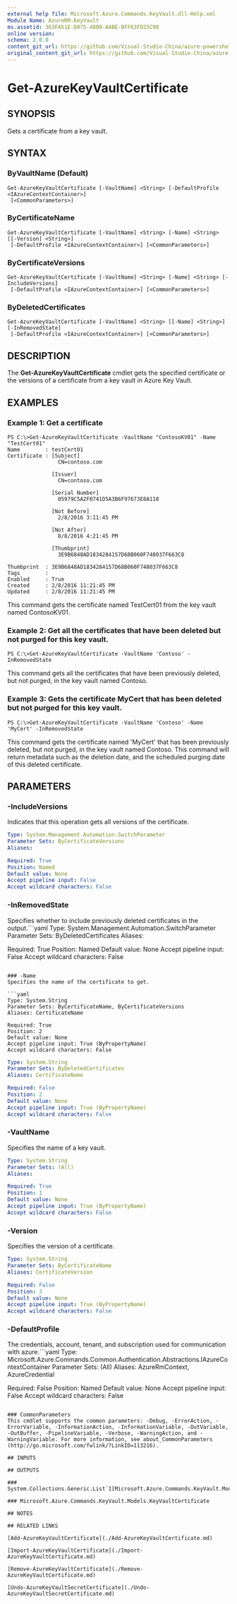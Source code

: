 ```yaml
---
external help file: Microsoft.Azure.Commands.KeyVault.dll-Help.xml
Module Name: AzureRM.KeyVault
ms.assetid: 363FA51E-D075-4800-A4BE-BFF63FD25C90
online version:
schema: 2.0.0
content_git_url: https://github.com/Visual-Studio-China/azure-powershell/blob/preview/src/ResourceManager/KeyVault/Commands.KeyVault/help/Get-AzureKeyVaultCertificate.md
original_content_git_url: https://github.com/Visual-Studio-China/azure-powershell/blob/preview/src/ResourceManager/KeyVault/Commands.KeyVault/help/Get-AzureKeyVaultCertificate.md
---
```


# Get-AzureKeyVaultCertificate

## SYNOPSIS
Gets a certificate from a key vault.

## SYNTAX

### ByVaultName (Default)
```
Get-AzureKeyVaultCertificate [-VaultName] <String> [-DefaultProfile <IAzureContextContainer>]
 [<CommonParameters>]
```

### ByCertificateName
```
Get-AzureKeyVaultCertificate [-VaultName] <String> [-Name] <String> [[-Version] <String>]
 [-DefaultProfile <IAzureContextContainer>] [<CommonParameters>]
```

### ByCertificateVersions
```
Get-AzureKeyVaultCertificate [-VaultName] <String> [-Name] <String> [-IncludeVersions]
 [-DefaultProfile <IAzureContextContainer>] [<CommonParameters>]
```

### ByDeletedCertificates
```
Get-AzureKeyVaultCertificate [-VaultName] <String> [[-Name] <String>] [-InRemovedState]
 [-DefaultProfile <IAzureContextContainer>] [<CommonParameters>]
```

## DESCRIPTION
The **Get-AzureKeyVaultCertificate** cmdlet gets the specified certificate or the versions of a certificate from a key vault in Azure Key Vault.

## EXAMPLES

### Example 1: Get a certificate
```
PS C:\>Get-AzureKeyVaultCertificate -VaultName "ContosoKV01" -Name "TestCert01"
Name        : testCert01
Certificate : [Subject] 
                CN=contoso.com

              [Issuer] 
                CN=contoso.com

              [Serial Number] 
                05979C5A2F0741D5A3B6F97673E8A118

              [Not Before] 
                2/8/2016 3:11:45 PM

              [Not After] 
                8/8/2016 4:21:45 PM

              [Thumbprint] 
                3E9B6848AD1834284157D68B060F748037F663C8

Thumbprint  : 3E9B6848AD1834284157D68B060F748037F663C8
Tags        : 
Enabled     : True
Created     : 2/8/2016 11:21:45 PM
Updated     : 2/8/2016 11:21:45 PM
```

This command gets the certificate named TestCert01 from the key vault named ContosoKV01.

### Example 2: Get all the certificates that have been deleted but not purged for this key vault.
```
PS C:\>Get-AzureKeyVaultCertificate -VaultName 'Contoso' -InRemovedState
```

This command gets all the certificates that have been previously deleted, but not purged, in the key vault named Contoso.

### Example 3: Gets the certificate MyCert that has been deleted but not purged for this key vault.
```
PS C:\>Get-AzureKeyVaultCertificate -VaultName 'Contoso' -Name 'MyCert' -InRemovedState
```

This command gets the certificate named 'MyCert' that has been previously deleted, but not purged, in the key vault named Contoso.
This command will return metadata such as the deletion date, and the scheduled purging date of this deleted certificate.

## PARAMETERS

### -IncludeVersions
Indicates that this operation gets all versions of the certificate.

```yaml
Type: System.Management.Automation.SwitchParameter
Parameter Sets: ByCertificateVersions
Aliases: 

Required: True
Position: Named
Default value: None
Accept pipeline input: False
Accept wildcard characters: False
```

### -InRemovedState
Specifies whether to include previously deleted certificates in the output.```yaml
Type: System.Management.Automation.SwitchParameter
Parameter Sets: ByDeletedCertificates
Aliases: 

Required: True
Position: Named
Default value: None
Accept pipeline input: False
Accept wildcard characters: False
```

### -Name
Specifies the name of the certificate to get.

```yaml
Type: System.String
Parameter Sets: ByCertificateName, ByCertificateVersions
Aliases: CertificateName

Required: True
Position: 2
Default value: None
Accept pipeline input: True (ByPropertyName)
Accept wildcard characters: False
```

```yaml
Type: System.String
Parameter Sets: ByDeletedCertificates
Aliases: CertificateName

Required: False
Position: 2
Default value: None
Accept pipeline input: True (ByPropertyName)
Accept wildcard characters: False
```

### -VaultName
Specifies the name of a key vault.

```yaml
Type: System.String
Parameter Sets: (All)
Aliases: 

Required: True
Position: 1
Default value: None
Accept pipeline input: True (ByPropertyName)
Accept wildcard characters: False
```

### -Version
Specifies the version of a certificate.

```yaml
Type: System.String
Parameter Sets: ByCertificateName
Aliases: CertificateVersion

Required: False
Position: 3
Default value: None
Accept pipeline input: True (ByPropertyName)
Accept wildcard characters: False
```

### -DefaultProfile
The credentials, account, tenant, and subscription used for communication with azure.```yaml
Type: Microsoft.Azure.Commands.Common.Authentication.Abstractions.IAzureContextContainer
Parameter Sets: (All)
Aliases: AzureRmContext, AzureCredential

Required: False
Position: Named
Default value: None
Accept pipeline input: False
Accept wildcard characters: False
```

### CommonParameters
This cmdlet supports the common parameters: -Debug, -ErrorAction, -ErrorVariable, -InformationAction, -InformationVariable, -OutVariable, -OutBuffer, -PipelineVariable, -Verbose, -WarningAction, and -WarningVariable. For more information, see about_CommonParameters (http://go.microsoft.com/fwlink/?LinkID=113216).

## INPUTS

## OUTPUTS

### System.Collections.Generic.List`1[Microsoft.Azure.Commands.KeyVault.Models.CertificateIdentityItem]

### Microsoft.Azure.Commands.KeyVault.Models.KeyVaultCertificate

## NOTES

## RELATED LINKS

[Add-AzureKeyVaultCertificate](./Add-AzureKeyVaultCertificate.md)

[Import-AzureKeyVaultCertificate](./Import-AzureKeyVaultCertificate.md)

[Remove-AzureKeyVaultCertificate](./Remove-AzureKeyVaultCertificate.md)

[Undo-AzureKeyVaultSecretCertificate](./Undo-AzureKeyVaultSecretCertificate.md)
